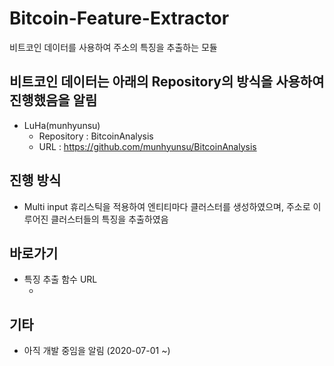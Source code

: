# Bitcoin-Feature-Extractor
비트코인 데이터를 사용하여 주소의 특징을 추출하는 모듈

## 비트코인 데이터는 아래의 Repository의 방식을 사용하여 진행했음을 알림
- LuHa(munhyunsu)
  - Repository : BitcoinAnalysis
  - URL : https://github.com/munhyunsu/BitcoinAnalysis
  
## 진행 방식
- Multi input 휴리스틱을 적용하여 엔티티마다 클러스터를 생성하였으며, 주소로 이루어진 클러스터들의 특징을 추출하였음

## 바로가기
- 특징 추출 함수 URL
  - [Address Bitcoin Feature Extract Function]: https://render.githubusercontent.com/view/ipynb?commit=0d7af2b0e8d2e8ad5067555ca5714b36d33ab800&enc_url=68747470733a2f2f7261772e67697468756275736572636f6e74656e742e636f6d2f4877616e67446f6e674a756e2f426974636f696e2d466561747572652d457874726163746f722f306437616632623065386432653861643530363735353563613537313462333664333361623830302f63617465676f72795f657874726163745f666561747572655f6769746875622e6970796e62&nwo=HwangDongJun%2FBitcoin-Feature-Extractor&path=category_extract_feature_github.ipynb&repository_id=276274593&repository_type=Repository#%ED%8A%B9%EC%A7%95-%EC%B6%94%EC%B6%9C-%EC%BD%94%EB%93%9C
  
## 기타
- 아직 개발 중임을 알림 (2020-07-01 ~)
